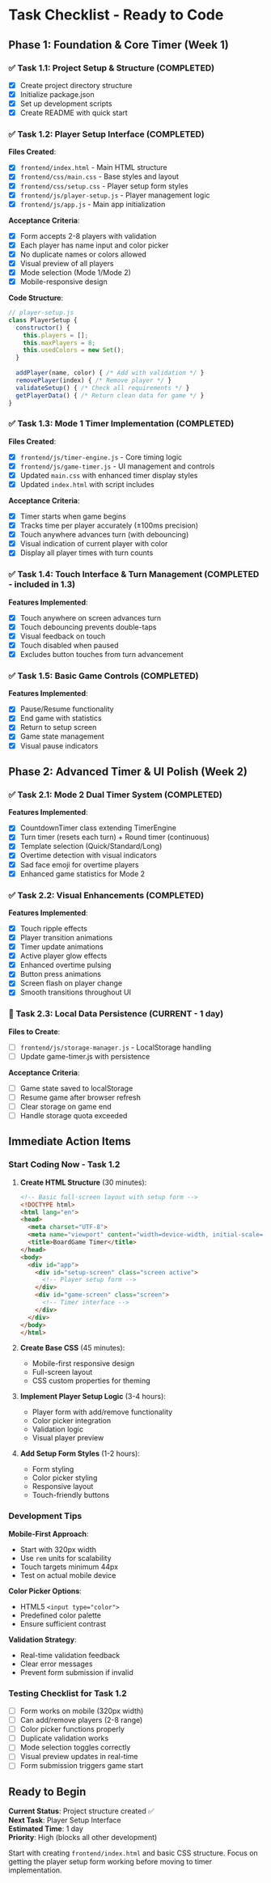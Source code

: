 # Task Checklist - Ready to Code

## Phase 1: Foundation & Core Timer (Week 1)

### ✅ Task 1.1: Project Setup & Structure (COMPLETED)
- [x] Create project directory structure
- [x] Initialize package.json
- [x] Set up development scripts
- [x] Create README with quick start

### ✅ Task 1.2: Player Setup Interface (COMPLETED)
**Files Created**:
- [x] `frontend/index.html` - Main HTML structure
- [x] `frontend/css/main.css` - Base styles and layout
- [x] `frontend/css/setup.css` - Player setup form styles
- [x] `frontend/js/player-setup.js` - Player management logic
- [x] `frontend/js/app.js` - Main app initialization

**Acceptance Criteria**:
- [x] Form accepts 2-8 players with validation
- [x] Each player has name input and color picker
- [x] No duplicate names or colors allowed
- [x] Visual preview of all players
- [x] Mode selection (Mode 1/Mode 2)
- [x] Mobile-responsive design

**Code Structure**:
```javascript
// player-setup.js
class PlayerSetup {
  constructor() {
    this.players = [];
    this.maxPlayers = 8;
    this.usedColors = new Set();
  }
  
  addPlayer(name, color) { /* Add with validation */ }
  removePlayer(index) { /* Remove player */ }
  validateSetup() { /* Check all requirements */ }
  getPlayerData() { /* Return clean data for game */ }
}
```

### ✅ Task 1.3: Mode 1 Timer Implementation (COMPLETED)
**Files Created**:
- [x] `frontend/js/timer-engine.js` - Core timing logic
- [x] `frontend/js/game-timer.js` - UI management and controls
- [x] Updated `main.css` with enhanced timer display styles
- [x] Updated `index.html` with script includes

**Acceptance Criteria**:
- [x] Timer starts when game begins
- [x] Tracks time per player accurately (±100ms precision)
- [x] Touch anywhere advances turn (with debouncing)
- [x] Visual indication of current player with color
- [x] Display all player times with turn counts

### ✅ Task 1.4: Touch Interface & Turn Management (COMPLETED - included in 1.3)
**Features Implemented**:
- [x] Touch anywhere on screen advances turn
- [x] Touch debouncing prevents double-taps
- [x] Visual feedback on touch
- [x] Touch disabled when paused
- [x] Excludes button touches from turn advancement

### ✅ Task 1.5: Basic Game Controls (COMPLETED)
**Features Implemented**:
- [x] Pause/Resume functionality
- [x] End game with statistics
- [x] Return to setup screen
- [x] Game state management
- [x] Visual pause indicators

## Phase 2: Advanced Timer & UI Polish (Week 2)

### ✅ Task 2.1: Mode 2 Dual Timer System (COMPLETED)
**Features Implemented**:
- [x] CountdownTimer class extending TimerEngine
- [x] Turn timer (resets each turn) + Round timer (continuous)
- [x] Template selection (Quick/Standard/Long)
- [x] Overtime detection with visual indicators
- [x] Sad face emoji for overtime players
- [x] Enhanced game statistics for Mode 2

### ✅ Task 2.2: Visual Enhancements (COMPLETED)
**Features Implemented**:
- [x] Touch ripple effects
- [x] Player transition animations
- [x] Timer update animations
- [x] Active player glow effects
- [x] Enhanced overtime pulsing
- [x] Button press animations
- [x] Screen flash on player change
- [x] Smooth transitions throughout UI

### 🔄 Task 2.3: Local Data Persistence (CURRENT - 1 day)
**Files to Create**:
- [ ] `frontend/js/storage-manager.js` - LocalStorage handling
- [ ] Update game-timer.js with persistence

**Acceptance Criteria**:
- [ ] Game state saved to localStorage
- [ ] Resume game after browser refresh
- [ ] Clear storage on game end
- [ ] Handle storage quota exceeded

## Immediate Action Items

### Start Coding Now - Task 1.2

1. **Create HTML Structure** (30 minutes):
   ```html
   <!-- Basic full-screen layout with setup form -->
   <!DOCTYPE html>
   <html lang="en">
   <head>
     <meta charset="UTF-8">
     <meta name="viewport" content="width=device-width, initial-scale=1.0">
     <title>BoardGame Timer</title>
   </head>
   <body>
     <div id="app">
       <div id="setup-screen" class="screen active">
         <!-- Player setup form -->
       </div>
       <div id="game-screen" class="screen">
         <!-- Timer interface -->
       </div>
     </div>
   </body>
   </html>
   ```

2. **Create Base CSS** (45 minutes):
   - Mobile-first responsive design
   - Full-screen layout
   - CSS custom properties for theming

3. **Implement Player Setup Logic** (3-4 hours):
   - Player form with add/remove functionality
   - Color picker integration
   - Validation logic
   - Visual player preview

4. **Add Setup Form Styles** (1-2 hours):
   - Form styling
   - Color picker styling
   - Responsive layout
   - Touch-friendly buttons

### Development Tips

**Mobile-First Approach**:
- Start with 320px width
- Use `rem` units for scalability
- Touch targets minimum 44px
- Test on actual mobile device

**Color Picker Options**:
- HTML5 `<input type="color">`
- Predefined color palette
- Ensure sufficient contrast

**Validation Strategy**:
- Real-time validation feedback
- Clear error messages
- Prevent form submission if invalid

### Testing Checklist for Task 1.2

- [ ] Form works on mobile (320px width)
- [ ] Can add/remove players (2-8 range)
- [ ] Color picker functions properly
- [ ] Duplicate validation works
- [ ] Mode selection toggles correctly
- [ ] Visual preview updates in real-time
- [ ] Form submission triggers game start

## Ready to Begin

**Current Status**: Project structure created ✅  
**Next Task**: Player Setup Interface  
**Estimated Time**: 1 day  
**Priority**: High (blocks all other development)

Start with creating `frontend/index.html` and basic CSS structure. Focus on getting the player setup form working before moving to timer implementation.